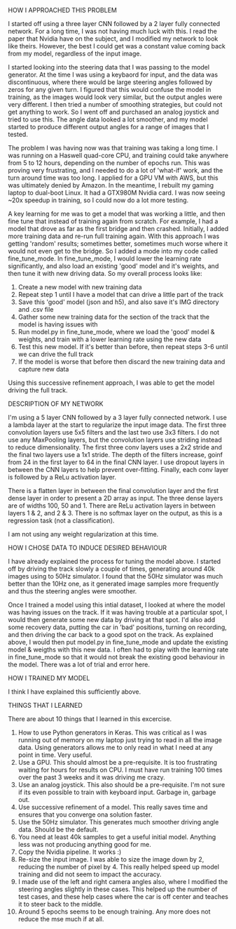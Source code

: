 HOW I APPROACHED THIS PROBLEM

I started off using a three layer CNN followed by a 2 layer fully connected network. For a long time, I was not having much luck with this. I read the paper that Nvidia have on the subject, and I modified my network to look like theirs. However, the best I could get was a constant value coming back from my model, regardless of the input image.

I started looking into the steering data that I was passing to the model generator. At the time I was using a keybaord for input, and the data was discontinuous, where there would be large steering angles followed by zeros for any given turn. I figured that this would confuse the model in training, as the images would look very similar, but the output angles were very different. I then tried a number of smoothing strategies, but could not get anything to work.  So I went off and purchased an analog joystick and tried to use this. The angle data looked a lot smoother, and my model started to produce different output angles for a range of images that I tested. 

The problem I was having now was that training was taking a long time. I was running on a Haswell quad-core CPU, and training could take anywhere from 5 to 12 hours, depending on the number of epochs run. This was proving very frustrating, and I needed to do a lot of 'what-if' work, and the turn around time was too long. I applied for a GPU VM with AWS, but this was ultimately denied by Amazon. In the meantime, I rebuilt my gaming laptop to dual-boot Linux. It had a GTX980M Nvidia card. I was now seeing ~20x speedup in training, so I could now do a lot more testing.

A key learning for me was to get a model that was working a little, and then fine tune that instead of training again from scratch. For example, I had a model that drove as far as the first bridge and then crashed. Initially, I added more training data and re-run full training again. With this approach I was getting 'random' results; sometimes better, sometimes much worse where it would not even get to the bridge. So I added a mode into my code called fine_tune_mode. In fine_tune_mode, I would lower the learning rate significantly, and also load an existing 'good' model and it's weights, and then tune it with new driving data. So my overall process looks like:

1. Create a new model with new training data
2. Repeat step 1 until I have a model that can drive a little part of the track
3. Save this 'good' model (json and h5), and also save it's IMG directory and .csv file
4. Gather some new training data for the section of the track that the model is having issues with
5. Run model.py in fine_tune_mode, where we load the 'good' model & weights, and train with a lower learning rate using the new data
6. Test this new model. If it's better than before, then repeat steps 3-6 until we can drive the full track
7. If the model is worse that before then discard the new training data and capture new data

Using this successive refinement approach, I was able to get the model driving the full track.

DESCRIPTION OF MY NETWORK

I'm using a 5 layer CNN followed by a 3 layer fully connected network. I use a lambda layer at the start to regularize the input image data. The first three convolution layers use 5x5 filters and the last two use 3x3 filters. I do not use any MaxPooling layers, but the convolution layers use striding instead to reduce dimensionality. The first three conv layers uses a 2x2 stride and the final two layers use a 1x1 stride. The depth of the filters increase, goinf from 24 in the first layer to 64 in the final CNN layer. I use dropout layers in between the CNN layers to help prevent over-fitting. Finally, each conv layer is followed by a ReLu activation layer.

There is a flatten layer in between the final convolution layer and the first dense layer in order to present a 2D array as input. The three dense layers are of widths 100, 50 and 1. There are ReLu activation layers in between layers 1 & 2, and 2 & 3. There is no softmax layer on the output, as this is a regression task (not a classification).

I am not using any weight regularization at this time.

HOW I CHOSE DATA TO INDUCE DESIRED BEHAVIOUR

I have already explained the process for tuning the model above. I started off by driving the track slowly a couple of times, generating around 40k images using to 50Hz simulator. I found that the 50Hz simulator was much better than the 10Hz one, as it generated image samples more frequently and thus the steering angles were smoother. 

Once I trained a model using this intial dataset, I looked at where the model was having issues on the track. If it was having trouble at a particular spot, I would then generate some new data by driving at that spot. I'd also add some recovery data, putting the car in 'bad' positions, turning on recording, and then driving the car back to a good spot on the track. As explained above, I would then put model.py in fine_tune_mode and update the existing model & weigths with this new data. I often had to play with the learning rate in fine_tune_mode so that it would not break the existing good behaviour in the model. There was a lot of trial and error here.

HOW I TRAINED MY MODEL

I think I have explained this sufficiently above.

THINGS THAT I LEARNED

There are about 10 things that I learned in this excercise.

1. How to use Python generators in Keras. This was critical as I was running out of memory on my laptop just trying to read in all the image data. Using generators allows me to only read in what I need at any point in time. Very useful.
2. Use a GPU. This should almost be a pre-requisite. It is too frustrating waiting for hours for results on CPU. I must have run training 100 times over the past 3 weeks and it was driving me crazy.
3. Use an analog joystick. This also should be a pre-requisite. I'm not sure if its even possible to train with keyboard input. Garbage in, garbage out.
4. Use successive refinement of a model. This really saves time and ensures that you converge ona solution faster.
5. Use the 50Hz simulator. This generates much smoother driving angle data. Should be the default.
6. You need at least 40k samples to get a useful initial model. Anything less was not producing anything good for me.
7. Copy the Nvidia pipeline. It works :)
8. Re-size the input image. I was able to size the image down by 2, reducing the number of pixel by 4. This really helped speed up model training and did not seem to impact the accuracy.
9. I made use of the left and right camera angles also, where I modified the steering angles slightly in these cases. This helped up the number of test cases, and these help cases where the car is off center and teaches it to steer back to the middle.
10. Around 5 epochs seems to be enough training. Any more does not reduce the mse much if at all.

